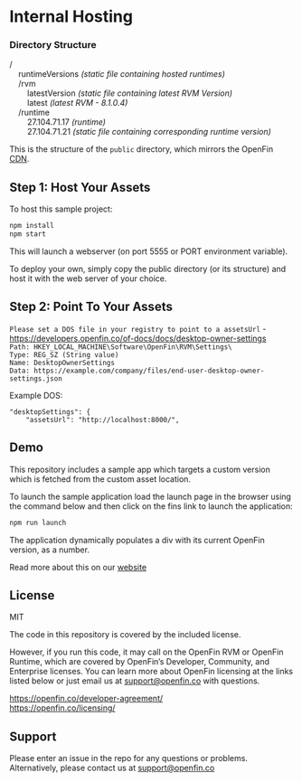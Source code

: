 # Internal Hosting

### Directory Structure

/  
&nbsp;&nbsp;&nbsp;&nbsp;runtimeVersions *(static file containing hosted runtimes)*  
&nbsp;&nbsp;&nbsp;&nbsp;/rvm  
&nbsp;&nbsp;&nbsp;&nbsp;&nbsp;&nbsp;&nbsp;&nbsp;latestVersion *(static file containing latest RVM Version)*  
&nbsp;&nbsp;&nbsp;&nbsp;&nbsp;&nbsp;&nbsp;&nbsp;latest *(latest RVM - 8.1.0.4)*  
&nbsp;&nbsp;&nbsp;&nbsp;/runtime  
&nbsp;&nbsp;&nbsp;&nbsp;&nbsp;&nbsp;&nbsp;&nbsp;27.104.71.17 *(runtime)*  
&nbsp;&nbsp;&nbsp;&nbsp;&nbsp;&nbsp;&nbsp;&nbsp;27.104.71.21 *(static file containing corresponding runtime version)*  

This is the structure of the `public` directory, which mirrors the OpenFin [CDN](http://cdn.openfin.co/versions/).

## Step 1: Host Your Assets

To host this sample project:

```bash
npm install
npm start
```

This will launch a webserver (on port 5555 or PORT environment variable).

To deploy your own, simply copy the public directory (or its structure) and host it with the web server of your choice.

## Step 2: Point To Your Assets

`Please set a DOS file in your registry to point to a assetsUrl` - https://developers.openfin.co/of-docs/docs/desktop-owner-settings  
`Path: HKEY_LOCAL_MACHINE\Software\OpenFin\RVM\Settings\`  
`Type: REG_SZ (String value)`  
`Name: DesktopOwnerSettings`  
`Data: https://example.com/company/files/end-user-desktop-owner-settings.json`

Example DOS: 


    "desktopSettings": {
        "assetsUrl": "http://localhost:8000/",

## Demo

This repository includes a sample app which targets a custom version which is fetched from the custom asset location.

To launch the sample application load the launch page in the browser using the command below and then click on the fins link to launch the application:

```bash
npm run launch
```

The application dynamically populates a div with its current OpenFin version, as a number.

Read more about this on our [website](https://openfin.co/hosting-runtime-rvm-assets/)

## License
MIT

The code in this repository is covered by the included license.

However, if you run this code, it may call on the OpenFin RVM or OpenFin Runtime, which are covered by OpenFin’s Developer, Community, and Enterprise licenses. You can learn more about OpenFin licensing at the links listed below or just email us at support@openfin.co with questions.

https://openfin.co/developer-agreement/ <br/>
https://openfin.co/licensing/

## Support
Please enter an issue in the repo for any questions or problems. Alternatively, please contact us at support@openfin.co 
